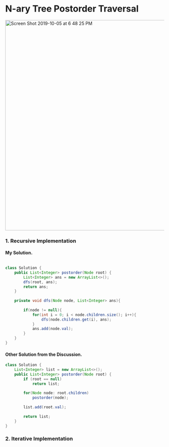 # N-ary Tree Postorder Traversal


<img width="668" alt="Screen Shot 2019-10-05 at 6 48 25 PM" src="https://user-images.githubusercontent.com/46575719/66261733-bb059680-e7a0-11e9-95d5-0635f503a482.png">



### 1. Recursive Implementation

#### My Solution.
```java

class Solution {
    public List<Integer> postorder(Node root) {
        List<Integer> ans = new ArrayList<>();
        dfs(root, ans);
        return ans;
    }
    
    private void dfs(Node node, List<Integer> ans){
        
        if(node != null){  
            for(int i = 0; i < node.children.size(); i++){
                dfs(node.children.get(i), ans);
            }
            ans.add(node.val);
        }     
    }
}

```

#### Other Solution from the Discussion.
```java
class Solution {
    List<Integer> list = new ArrayList<>();
    public List<Integer> postorder(Node root) {
        if (root == null)
            return list;
        
        for(Node node: root.children)
            postorder(node);
        
        list.add(root.val);
        
        return list;
    }
}
```

### 2. Iterative Implementation

```java


```
